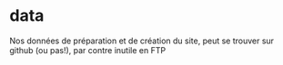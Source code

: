 # data

Nos données de préparation et de création du site, peut se trouver sur github (ou pas!), par contre inutile en FTP
